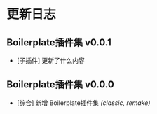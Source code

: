 # 更新日志

## Boilerplate插件集 v0.0.1

* [子插件] 更新了什么内容

## Boilerplate插件集 v0.0.0

* [综合] 新增 Boilerplate插件集 *(classic, remake)*
